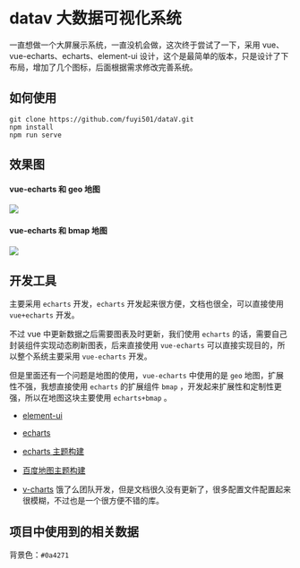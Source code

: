 # datav 大数据可视化系统

一直想做一个大屏展示系统，一直没机会做，这次终于尝试了一下，采用 vue、vue-echarts、echarts、element-ui 设计，这个是最简单的版本，只是设计了下布局，增加了几个图标，后面根据需求修改完善系统。

## 如何使用

```
git clone https://github.com/fuyi501/dataV.git
npm install
npm run serve
```

## 效果图

#### vue-echarts 和 geo 地图

![](http://img.fuwenwei.com/blog/20190511150836.GIF)

#### vue-echarts 和 bmap 地图

![](http://img.fuwenwei.com/blog/20190511150716.GIF)

## 开发工具

主要采用 `echarts` 开发，`echarts` 开发起来很方便，文档也很全，可以直接使用 `vue+echarts` 开发。

不过 vue 中更新数据之后需要图表及时更新，我们使用 `echarts` 的话，需要自己封装组件实现动态刷新图表，后来直接使用 `vue-echarts` 可以直接实现目的，所以整个系统主要采用 `vue-echarts` 开发。

但是里面还有一个问题是地图的使用，`vue-echarts` 中使用的是 `geo` 地图，扩展性不强，我想直接使用 `echarts` 的扩展组件 `bmap` ，开发起来扩展性和定制性更强，所以在地图这块主要使用 `echarts+bmap` 。

- [element-ui](https://element.eleme.cn/#/zh-CN/component/installation)

- [echarts](https://echarts.baidu.com/index.html)

- [echarts 主题构建](https://echarts.baidu.com/theme-builder/)

- [百度地图主题构建](http://lbsyun.baidu.com/customv2/index.html)

- [v-charts](https://v-charts.js.org/) 饿了么团队开发，但是文档很久没有更新了，很多配置文件配置起来很模糊，不过也是一个很方便不错的库。

## 项目中使用到的相关数据

背景色：`#0a4271`
